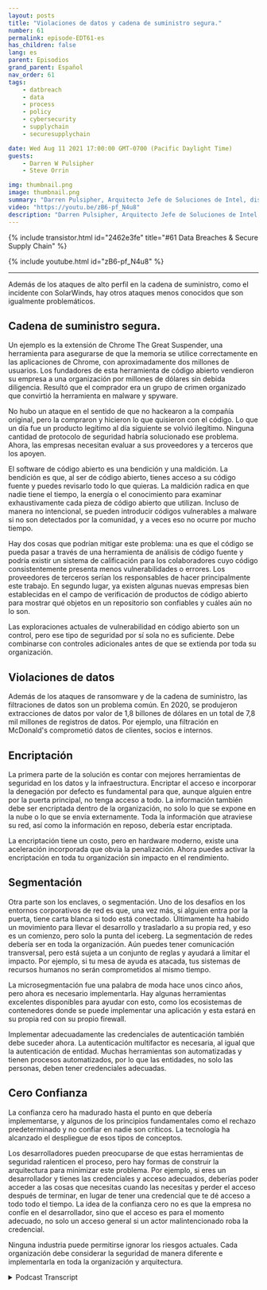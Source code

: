 ```yaml
---
layout: posts
title: "Violaciones de datos y cadena de suministro segura."
number: 61
permalink: episode-EDT61-es
has_children: false
lang: es
parent: Episodios
grand_parent: Español
nav_order: 61
tags:
    - datbreach
    - data
    - process
    - policy
    - cybersecurity
    - supplychain
    - securesupplychain

date: Wed Aug 11 2021 17:00:00 GMT-0700 (Pacific Daylight Time)
guests:
    - Darren W Pulsipher
    - Steve Orrin

img: thumbnail.png
image: thumbnail.png
summary: "Darren Pulsipher, Arquitecto Jefe de Soluciones de Intel, discute las violaciones de datos y la cadena de suministro segura con el frecuente invitado Steve Orrin, CTO de Intel, Federal."
video: "https://youtu.be/zB6-pf_N4u8"
description: "Darren Pulsipher, Arquitecto Jefe de Soluciones de Intel, discute las violaciones de datos y la cadena de suministro segura con el frecuente invitado Steve Orrin, CTO de Intel, Federal."
---
```


<div>
{% include transistor.html id="2462e3fe" title="#61 Data Breaches & Secure Supply Chain" %}

{% include youtube.html id="zB6-pf_N4u8" %}
</div>

---

Además de los ataques de alto perfil en la cadena de suministro, como el incidente con SolarWinds, hay otros ataques menos conocidos que son igualmente problemáticos.

## Cadena de suministro segura.

Un ejemplo es la extensión de Chrome The Great Suspender, una herramienta para asegurarse de que la memoria se utilice correctamente en las aplicaciones de Chrome, con aproximadamente dos millones de usuarios. Los fundadores de esta herramienta de código abierto vendieron su empresa a una organización por millones de dólares sin debida diligencia. Resultó que el comprador era un grupo de crimen organizado que convirtió la herramienta en malware y spyware.

No hubo un ataque en el sentido de que no hackearon a la compañía original, pero la compraron y hicieron lo que quisieron con el código. Lo que un día fue un producto legítimo al día siguiente se volvió ilegítimo. Ninguna cantidad de protocolo de seguridad habría solucionado ese problema. Ahora, las empresas necesitan evaluar a sus proveedores y a terceros que los apoyen.

El software de código abierto es una bendición y una maldición. La bendición es que, al ser de código abierto, tienes acceso a su código fuente y puedes revisarlo todo lo que quieras. La maldición radica en que nadie tiene el tiempo, la energía o el conocimiento para examinar exhaustivamente cada pieza de código abierto que utilizan. Incluso de manera no intencional, se pueden introducir códigos vulnerables a malware si no son detectados por la comunidad, y a veces eso no ocurre por mucho tiempo.

Hay dos cosas que podrían mitigar este problema: una es que el código se pueda pasar a través de una herramienta de análisis de código fuente y podría existir un sistema de calificación para los colaboradores cuyo código consistentemente presenta menos vulnerabilidades o errores. Los proveedores de terceros serían los responsables de hacer principalmente este trabajo. En segundo lugar, ya existen algunas nuevas empresas bien establecidas en el campo de verificación de productos de código abierto para mostrar qué objetos en un repositorio son confiables y cuáles aún no lo son.

Las exploraciones actuales de vulnerabilidad en código abierto son un control, pero ese tipo de seguridad por sí sola no es suficiente. Debe combinarse con controles adicionales antes de que se extienda por toda su organización.

## Violaciones de datos

Además de los ataques de ransomware y de la cadena de suministro, las filtraciones de datos son un problema común. En 2020, se produjeron extracciones de datos por valor de 1,8 billones de dólares en un total de 7,8 mil millones de registros de datos. Por ejemplo, una filtración en McDonald's comprometió datos de clientes, socios e internos.

## Encriptación

La primera parte de la solución es contar con mejores herramientas de seguridad en los datos y la infraestructura. Encriptar el acceso e incorporar la denegación por defecto es fundamental para que, aunque alguien entre por la puerta principal, no tenga acceso a todo. La información también debe ser encriptada dentro de la organización, no solo lo que se expone en la nube o lo que se envía externamente. Toda la información que atraviese su red, así como la información en reposo, debería estar encriptada.

La encriptación tiene un costo, pero en hardware moderno, existe una aceleración incorporada que obvia la penalización. Ahora puedes activar la encriptación en toda tu organización sin impacto en el rendimiento.

## Segmentación

Otra parte son los enclaves, o segmentación. Uno de los desafíos en los entornos corporativos de red es que, una vez más, si alguien entra por la puerta, tiene carta blanca si todo está conectado. Últimamente ha habido un movimiento para llevar el desarrollo y trasladarlo a su propia red, y eso es un comienzo, pero solo la punta del iceberg. La segmentación de redes debería ser en toda la organización. Aún puedes tener comunicación transversal, pero está sujeta a un conjunto de reglas y ayudará a limitar el impacto. Por ejemplo, si tu mesa de ayuda es atacada, tus sistemas de recursos humanos no serán comprometidos al mismo tiempo.

La microsegmentación fue una palabra de moda hace unos cinco años, pero ahora es necesario implementarla. Hay algunas herramientas excelentes disponibles para ayudar con esto, como los ecosistemas de contenedores donde se puede implementar una aplicación y esta estará en su propia red con su propio firewall.

Implementar adecuadamente las credenciales de autenticación también debe suceder ahora. La autenticación multifactor es necesaria, al igual que la autenticación de entidad. Muchas herramientas son automatizadas y tienen procesos automatizados, por lo que las entidades, no solo las personas, deben tener credenciales adecuadas.

## Cero Confianza

La confianza cero ha madurado hasta el punto en que debería implementarse, y algunos de los principios fundamentales como el rechazo predeterminado y no confiar en nadie son críticos. La tecnología ha alcanzado el despliegue de esos tipos de conceptos.

Los desarrolladores pueden preocuparse de que estas herramientas de seguridad ralenticen el proceso, pero hay formas de construir la arquitectura para minimizar este problema. Por ejemplo, si eres un desarrollador y tienes las credenciales y acceso adecuados, deberías poder acceder a las cosas que necesitas cuando las necesitas y perder el acceso después de terminar, en lugar de tener una credencial que te dé acceso a todo todo el tiempo. La idea de la confianza cero no es que la empresa no confíe en el desarrollador, sino que el acceso es para el momento adecuado, no solo un acceso general si un actor malintencionado roba la credencial.

Ninguna industria puede permitirse ignorar los riesgos actuales. Cada organización debe considerar la seguridad de manera diferente e implementarla en toda la organización y arquitectura.



<details>
<summary> Podcast Transcript </summary>

<p></p>

</details>
